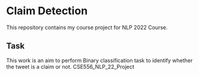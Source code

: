 # Claim Detection
This repository contains my course project for NLP 2022 Course.

## Task
This work is an aim to perform Binary classification task to identify whether the tweet is a claim or not.
CSE556_NLP_22_Project
